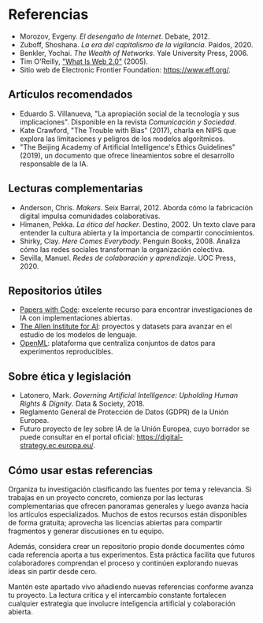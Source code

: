 # Referencias

- Morozov, Evgeny. *El desengaño de Internet*. Debate, 2012.
- Zuboff, Shoshana. *La era del capitalismo de la vigilancia*. Paidos, 2020.
- Benkler, Yochai. *The Wealth of Networks*. Yale University Press, 2006.
- Tim O'Reilly, ["What Is Web 2.0"](https://www.oreilly.com/pub/a/web2/archive/what-is-web-20.html) (2005).
- Sitio web de Electronic Frontier Foundation: <https://www.eff.org/>.

## Artículos recomendados

- Eduardo S. Villanueva, "La apropiación social de la tecnología y sus
  implicaciones". Disponible en la revista *Comunicación y Sociedad*.
- Kate Crawford, "The Trouble with Bias" (2017), charla en NIPS que explora las
  limitaciones y peligros de los modelos algorítmicos.
- "The Beijing Academy of Artificial Intelligence's Ethics Guidelines" (2019), un
  documento que ofrece lineamientos sobre el desarrollo responsable de la IA.

## Lecturas complementarias

- Anderson, Chris. *Makers*. Seix Barral, 2012. Aborda cómo la fabricación
  digital impulsa comunidades colaborativas.
- Himanen, Pekka. *La ética del hacker*. Destino, 2002. Un texto clave para
  entender la cultura abierta y la importancia de compartir conocimientos.
- Shirky, Clay. *Here Comes Everybody*. Penguin Books, 2008. Analiza cómo las
  redes sociales transforman la organización colectiva.
- Sevilla, Manuel. *Redes de colaboración y aprendizaje*. UOC Press, 2020.

## Repositorios útiles

- [Papers with Code](https://paperswithcode.com/): excelente recurso para
  encontrar investigaciones de IA con implementaciones abiertas.
- [The Allen Institute for AI](https://allenai.org/): proyectos y datasets para
  avanzar en el estudio de los modelos de lenguaje.
- [OpenML](https://www.openml.org/): plataforma que centraliza conjuntos de datos
  para experimentos reproducibles.

## Sobre ética y legislación

- Latonero, Mark. *Governing Artificial Intelligence: Upholding Human Rights &
  Dignity*. Data & Society, 2018.
- Reglamento General de Protección de Datos (GDPR) de la Unión Europea.
- Futuro proyecto de ley sobre IA de la Unión Europea, cuyo borrador se puede
  consultar en el portal oficial: <https://digital-strategy.ec.europa.eu/>.

## Cómo usar estas referencias

Organiza tu investigación clasificando las fuentes por tema y relevancia. Si
trabajas en un proyecto concreto, comienza por las lecturas complementarias que
ofrecen panoramas generales y luego avanza hacia los artículos especializados.
Muchos de estos recursos están disponibles de forma gratuita; aprovecha las
licencias abiertas para compartir fragmentos y generar discusiones en tu equipo.

Además, considera crear un repositorio propio donde documentes cómo cada
referencia aporta a tus experimentos. Esta práctica facilita que futuros
colaboradores comprendan el proceso y continúen explorando nuevas ideas sin
partir desde cero.

Mantén este apartado vivo añadiendo nuevas referencias conforme avanza tu
proyecto. La lectura crítica y el intercambio constante fortalecen cualquier
estrategia que involucre inteligencia artificial y colaboración abierta.
